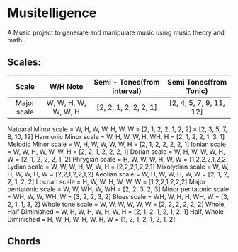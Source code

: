 # Musitelligence

A Music project to generate and manipulate music using music theory and math.

## Scales:

| Scale | W/H Note | Semi - Tones(from interval) | Semi Tones(from Tonic) |
| :----: | :----: | :----: | :----: |
| Major scale | W, W, H, W, W, W, H | [2, 2, 1, 2, 2, 2, 1] | [2, 4, 5, 7, 9, 11, 12] |
Natuaral Minor scale 	= 	W, H, W, W, H, W, W		=	[2, 1, 2, 2, 1, 2, 2] 	=	[2, 3, 5, 7, 8, 10, 12]
Harmonic Minor scale 	= 	W, H, W, W, H, WH, H  	=	[2, 1, 2, 2, 1, 3, 1]
Melodic Minor scale 	= 	W, H, W, W, W, W, H 	=	[2, 1, 2, 2, 2, 2, 1]
Ionian scale 			= 	W, W, H, W, W, W, H 	=	[2, 2, 1, 2, 2, 2, 1]
Dorian scale 			=	W, H, W, W, W, H, W 	=	[2, 1, 2, 2, 2, 1, 2]
Phrygian scale 			= 	H, W, W, W, H, W, W 	=	[1,2,2,2,1,2,2]
Lydian scale 			= 	W, W, W, H, W, W, H 	=	[2,2,2,1,2,2,1]
Mixolydian scale 		= 	W, W, H, W, W, H, W		=	[2,2,1,2,2,1,2]
Aeolian scale 			= 	W, H, W, W, H, W, W		=	[2, 1, 2, 2, 1, 2, 2]
Locrian scale 			= 	H, W, W, H, W, W, W		=	[1,2,2,1,2,2,2]
Major pentatonic scale  = 	W, W, WH, W, WH			=	[2, 2, 3, 2, 3]
Minor pentatonic scale 	= 	WH, W, W, WH, W			=	[3, 2, 2, 3, 2]
Blues scale 			=	WH, W, H, H, WH, W		=	[3, 2, 1, 1, 3, 2]
Whole tone scale 		=	W, W, W, W, W, W		=	[2, 2, 2, 2, 2, 2]
Whole, Half Diminished	=	W, H, W, H, W, H, W, H	=	[2, 1, 2, 1, 2, 1, 2, 1]
Half, Whole Diminished	=	H, W, H, W, H, W, H, W	=	[1, 2, 1, 2, 1, 2, 1, 2]



## Chords


